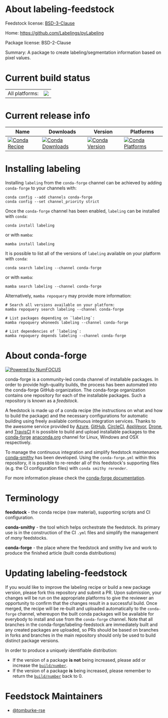 About labeling-feedstock
========================

Feedstock license: [BSD-3-Clause](https://github.com/conda-forge/labeling-feedstock/blob/main/LICENSE.txt)

Home: https://github.com/Labelings/pyLabeling

Package license: BSD-2-Clause

Summary: A package to create labeling/segmentation information based on pixel values.

Current build status
====================


<table><tr><td>All platforms:</td>
    <td>
      <a href="https://dev.azure.com/conda-forge/feedstock-builds/_build/latest?definitionId=15798&branchName=main">
        <img src="https://dev.azure.com/conda-forge/feedstock-builds/_apis/build/status/labeling-feedstock?branchName=main">
      </a>
    </td>
  </tr>
</table>

Current release info
====================

| Name | Downloads | Version | Platforms |
| --- | --- | --- | --- |
| [![Conda Recipe](https://img.shields.io/badge/recipe-labeling-green.svg)](https://anaconda.org/conda-forge/labeling) | [![Conda Downloads](https://img.shields.io/conda/dn/conda-forge/labeling.svg)](https://anaconda.org/conda-forge/labeling) | [![Conda Version](https://img.shields.io/conda/vn/conda-forge/labeling.svg)](https://anaconda.org/conda-forge/labeling) | [![Conda Platforms](https://img.shields.io/conda/pn/conda-forge/labeling.svg)](https://anaconda.org/conda-forge/labeling) |

Installing labeling
===================

Installing `labeling` from the `conda-forge` channel can be achieved by adding `conda-forge` to your channels with:

```
conda config --add channels conda-forge
conda config --set channel_priority strict
```

Once the `conda-forge` channel has been enabled, `labeling` can be installed with `conda`:

```
conda install labeling
```

or with `mamba`:

```
mamba install labeling
```

It is possible to list all of the versions of `labeling` available on your platform with `conda`:

```
conda search labeling --channel conda-forge
```

or with `mamba`:

```
mamba search labeling --channel conda-forge
```

Alternatively, `mamba repoquery` may provide more information:

```
# Search all versions available on your platform:
mamba repoquery search labeling --channel conda-forge

# List packages depending on `labeling`:
mamba repoquery whoneeds labeling --channel conda-forge

# List dependencies of `labeling`:
mamba repoquery depends labeling --channel conda-forge
```


About conda-forge
=================

[![Powered by
NumFOCUS](https://img.shields.io/badge/powered%20by-NumFOCUS-orange.svg?style=flat&colorA=E1523D&colorB=007D8A)](https://numfocus.org)

conda-forge is a community-led conda channel of installable packages.
In order to provide high-quality builds, the process has been automated into the
conda-forge GitHub organization. The conda-forge organization contains one repository
for each of the installable packages. Such a repository is known as a *feedstock*.

A feedstock is made up of a conda recipe (the instructions on what and how to build
the package) and the necessary configurations for automatic building using freely
available continuous integration services. Thanks to the awesome service provided by
[Azure](https://azure.microsoft.com/en-us/services/devops/), [GitHub](https://github.com/),
[CircleCI](https://circleci.com/), [AppVeyor](https://www.appveyor.com/),
[Drone](https://cloud.drone.io/welcome), and [TravisCI](https://travis-ci.com/)
it is possible to build and upload installable packages to the
[conda-forge](https://anaconda.org/conda-forge) [anaconda.org](https://anaconda.org/)
channel for Linux, Windows and OSX respectively.

To manage the continuous integration and simplify feedstock maintenance
[conda-smithy](https://github.com/conda-forge/conda-smithy) has been developed.
Using the ``conda-forge.yml`` within this repository, it is possible to re-render all of
this feedstock's supporting files (e.g. the CI configuration files) with ``conda smithy rerender``.

For more information please check the [conda-forge documentation](https://conda-forge.org/docs/).

Terminology
===========

**feedstock** - the conda recipe (raw material), supporting scripts and CI configuration.

**conda-smithy** - the tool which helps orchestrate the feedstock.
                   Its primary use is in the construction of the CI ``.yml`` files
                   and simplify the management of *many* feedstocks.

**conda-forge** - the place where the feedstock and smithy live and work to
                  produce the finished article (built conda distributions)


Updating labeling-feedstock
===========================

If you would like to improve the labeling recipe or build a new
package version, please fork this repository and submit a PR. Upon submission,
your changes will be run on the appropriate platforms to give the reviewer an
opportunity to confirm that the changes result in a successful build. Once
merged, the recipe will be re-built and uploaded automatically to the
`conda-forge` channel, whereupon the built conda packages will be available for
everybody to install and use from the `conda-forge` channel.
Note that all branches in the conda-forge/labeling-feedstock are
immediately built and any created packages are uploaded, so PRs should be based
on branches in forks and branches in the main repository should only be used to
build distinct package versions.

In order to produce a uniquely identifiable distribution:
 * If the version of a package **is not** being increased, please add or increase
   the [``build/number``](https://docs.conda.io/projects/conda-build/en/latest/resources/define-metadata.html#build-number-and-string).
 * If the version of a package **is** being increased, please remember to return
   the [``build/number``](https://docs.conda.io/projects/conda-build/en/latest/resources/define-metadata.html#build-number-and-string)
   back to 0.

Feedstock Maintainers
=====================

* [@tomburke-rse](https://github.com/tomburke-rse/)

